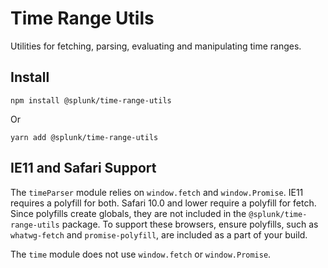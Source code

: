 # Time Range Utils

Utilities for fetching, parsing, evaluating and manipulating time ranges.

Install
-------
```
npm install @splunk/time-range-utils
```
Or
```
yarn add @splunk/time-range-utils
```

IE11 and Safari Support
-------
The `timeParser` module relies on `window.fetch` and `window.Promise`. IE11 requires a polyfill
for both. Safari 10.0 and lower require a polyfill for fetch. Since polyfills create globals, they
are not included in the `@splunk/time-range-utils` package. To support these browsers, ensure
polyfills, such as `whatwg-fetch` and `promise-polyfill`, are included as a part of your build.

The `time` module does not use `window.fetch` or `window.Promise`.
